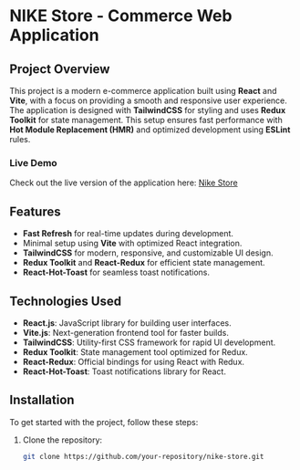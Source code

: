 # NIKE Store - Commerce Web Application

## Project Overview

This project is a modern e-commerce application built using **React** and **Vite**, with a focus on providing a smooth and responsive user experience. The application is designed with **TailwindCSS** for styling and uses **Redux Toolkit** for state management. This setup ensures fast performance with **Hot Module Replacement (HMR)** and optimized development using **ESLint** rules.

### Live Demo
Check out the live version of the application here: [Nike Store](https://nike-store-alpha-beryl.vercel.app/)

## Features
- **Fast Refresh** for real-time updates during development.
- Minimal setup using **Vite** with optimized React integration.
- **TailwindCSS** for modern, responsive, and customizable UI design.
- **Redux Toolkit** and **React-Redux** for efficient state management.
- **React-Hot-Toast** for seamless toast notifications.

## Technologies Used
- **React.js**: JavaScript library for building user interfaces.
- **Vite.js**: Next-generation frontend tool for faster builds.
- **TailwindCSS**: Utility-first CSS framework for rapid UI development.
- **Redux Toolkit**: State management tool optimized for Redux.
- **React-Redux**: Official bindings for using React with Redux.
- **React-Hot-Toast**: Toast notifications library for React.

## Installation

To get started with the project, follow these steps:

1. Clone the repository:
   ```bash
   git clone https://github.com/your-repository/nike-store.git
